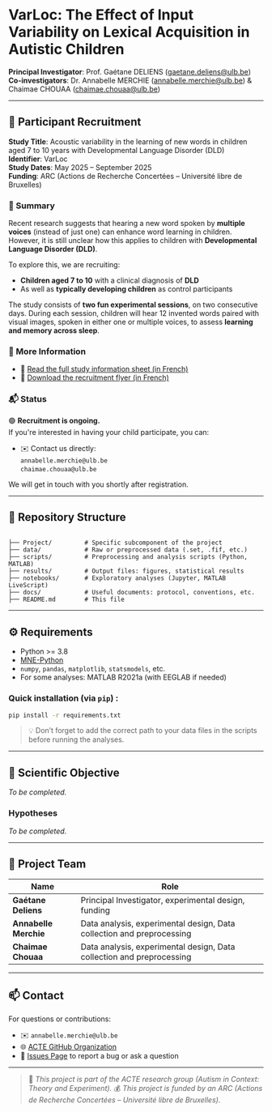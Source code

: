 # VarLoc: The Effect of Input Variability on Lexical Acquisition in Autistic Children

**Principal Investigator**: Prof. Gaétane DELIENS (gaetane.deliens@ulb.be)  
**Co-investigators**: Dr. Annabelle MERCHIE (annabelle.merchie@ulb.be) & Chaimae CHOUAA (chaimae.chouaa@ulb.be)


---

## 🧒 Participant Recruitment

**Study Title**: Acoustic variability in the learning of new words in children aged 7 to 10 years with Developmental Language Disorder (DLD)  
**Identifier**: VarLoc  
**Study Dates**: May 2025 – September 2025  
**Funding**: ARC (Actions de Recherche Concertées – Université libre de Bruxelles)  

### 🧠 Summary

Recent research suggests that hearing a new word spoken by **multiple voices** (instead of just one) can enhance word learning in children. However, it is still unclear how this applies to children with **Developmental Language Disorder (DLD)**.

To explore this, we are recruiting:
- **Children aged 7 to 10** with a clinical diagnosis of **DLD**
- As well as **typically developing children** as control participants

The study consists of **two fun experimental sessions**, on two consecutive days. During each session, children will hear 12 invented words paired with visual images, spoken in either one or multiple voices, to assess **learning and memory across sleep**.

### 📄 More Information

- 📘 [Read the full study information sheet (in French)](Ethique/Consentement-maj-TDL.pdf)
- 📎 [Download the recruitment flyer (in French)](Ethique/Flyer-TDL.pdf)


### 📬 Status

🟢 **Recruitment is ongoing.**  
If you're interested in having your child participate, you can:

- ✉️ Contact us directly:  
  `annabelle.merchie@ulb.be`  
  `chaimae.chouaa@ulb.be`

We will get in touch with you shortly after registration.

---







## 📁 Repository Structure

```

├── Project/         # Specific subcomponent of the project
├── data/            # Raw or preprocessed data (.set, .fif, etc.)
├── scripts/         # Preprocessing and analysis scripts (Python, MATLAB)
├── results/         # Output files: figures, statistical results
├── notebooks/       # Exploratory analyses (Jupyter, MATLAB LiveScript)
├── docs/            # Useful documents: protocol, conventions, etc.
├── README.md        # This file

````

---

## ⚙️ Requirements

- Python >= 3.8  
- [MNE-Python](https://mne.tools/stable/index.html)  
- `numpy`, `pandas`, `matplotlib`, `statsmodels`, etc.  
- For some analyses: MATLAB R2021a (with EEGLAB if needed)

### Quick installation (via `pip`) :

```bash
pip install -r requirements.txt
````

> 💡 Don’t forget to add the correct path to your data files in the scripts before running the analyses.

---

## 🎯 Scientific Objective

*To be completed.*

### Hypotheses

*To be completed.*

---

## 👥 Project Team

| Name                  | Role                              |
| --------------------- | --------------------------------- |
| **Gaétane Deliens**   | Principal Investigator, experimental design, funding            |
| **Annabelle Merchie** | Data analysis, experimental design, Data collection and preprocessing |
| **Chaimae Chouaa**    | Data analysis, experimental design, Data collection and preprocessing  |

---

## 📫 Contact

For questions or contributions:

* ✉️ `annabelle.merchie@ulb.be`
* 🌐 [ACTE GitHub Organization](https://github.com/ACTE-Autism-in-Context)
* 💬 [Issues Page](https://github.com/ACTE-Autism-in-Context/VarLoc/issues) to report a bug or ask a question

---

> 🧬 *This project is part of the ACTE research group (Autism in Context: Theory and Experiment).*
> 💰 *This project is funded by an ARC (Actions de Recherche Concertées – Université libre de Bruxelles).*
